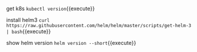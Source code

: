 get k8s
`kubectl version`{{execute}}

install helm3
`curl https://raw.githubusercontent.com/helm/helm/master/scripts/get-helm-3 | bash`{{execute}}

show helm version
`helm version --short`{{execute}}
